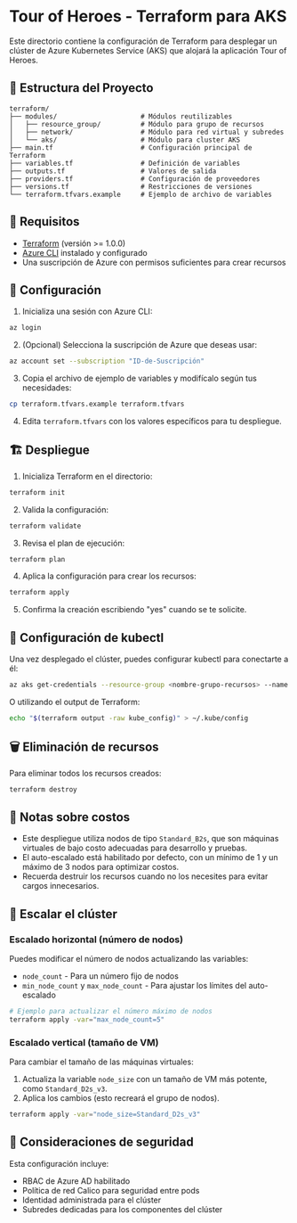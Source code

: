 # Tour of Heroes - Terraform para AKS

Este directorio contiene la configuración de Terraform para desplegar un clúster de Azure Kubernetes Service (AKS) que alojará la aplicación Tour of Heroes.

## 📁 Estructura del Proyecto

```
terraform/
├── modules/                     # Módulos reutilizables
│   ├── resource_group/          # Módulo para grupo de recursos
│   ├── network/                 # Módulo para red virtual y subredes
│   └── aks/                     # Módulo para cluster AKS
├── main.tf                      # Configuración principal de Terraform
├── variables.tf                 # Definición de variables
├── outputs.tf                   # Valores de salida
├── providers.tf                 # Configuración de proveedores
├── versions.tf                  # Restricciones de versiones
└── terraform.tfvars.example     # Ejemplo de archivo de variables
```

## 🚀 Requisitos

- [Terraform](https://www.terraform.io/downloads.html) (versión >= 1.0.0)
- [Azure CLI](https://docs.microsoft.com/es-es/cli/azure/install-azure-cli) instalado y configurado
- Una suscripción de Azure con permisos suficientes para crear recursos

## 🔧 Configuración

1. Inicializa una sesión con Azure CLI:

```bash
az login
```

2. (Opcional) Selecciona la suscripción de Azure que deseas usar:

```bash
az account set --subscription "ID-de-Suscripción"
```

3. Copia el archivo de ejemplo de variables y modifícalo según tus necesidades:

```bash
cp terraform.tfvars.example terraform.tfvars
```

4. Edita `terraform.tfvars` con los valores específicos para tu despliegue.

## 🏗️ Despliegue

1. Inicializa Terraform en el directorio:

```bash
terraform init
```

2. Valida la configuración:

```bash
terraform validate
```

3. Revisa el plan de ejecución:

```bash
terraform plan
```

4. Aplica la configuración para crear los recursos:

```bash
terraform apply
```

5. Confirma la creación escribiendo "yes" cuando se te solicite.

## 🔄 Configuración de kubectl

Una vez desplegado el clúster, puedes configurar kubectl para conectarte a él:

```bash
az aks get-credentials --resource-group <nombre-grupo-recursos> --name <nombre-cluster>
```

O utilizando el output de Terraform:

```bash
echo "$(terraform output -raw kube_config)" > ~/.kube/config
```

## 🗑️ Eliminación de recursos

Para eliminar todos los recursos creados:

```bash
terraform destroy
```

## 📝 Notas sobre costos

- Este despliegue utiliza nodos de tipo `Standard_B2s`, que son máquinas virtuales de bajo costo adecuadas para desarrollo y pruebas.
- El auto-escalado está habilitado por defecto, con un mínimo de 1 y un máximo de 3 nodos para optimizar costos.
- Recuerda destruir los recursos cuando no los necesites para evitar cargos innecesarios.

## 🔄 Escalar el clúster

### Escalado horizontal (número de nodos)

Puedes modificar el número de nodos actualizando las variables:

- `node_count` - Para un número fijo de nodos
- `min_node_count` y `max_node_count` - Para ajustar los límites del auto-escalado

```bash
# Ejemplo para actualizar el número máximo de nodos
terraform apply -var="max_node_count=5"
```

### Escalado vertical (tamaño de VM)

Para cambiar el tamaño de las máquinas virtuales:

1. Actualiza la variable `node_size` con un tamaño de VM más potente, como `Standard_D2s_v3`.
2. Aplica los cambios (esto recreará el grupo de nodos).

```bash
terraform apply -var="node_size=Standard_D2s_v3"
```

## 🔐 Consideraciones de seguridad

Esta configuración incluye:

- RBAC de Azure AD habilitado
- Política de red Calico para seguridad entre pods
- Identidad administrada para el clúster
- Subredes dedicadas para los componentes del clúster